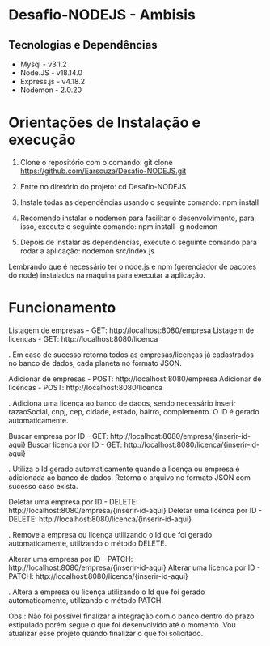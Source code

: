 # Desafio-NODEJS - Ambisis

## Tecnologias e Dependências
- Mysql - v3.1.2
- Node.JS - v18.14.0
- Express.js - v4.18.2
- Nodemon - 2.0.20

# Orientações de Instalação e execução

1. Clone o repositório com o comando:
git clone https://github.com/Earsouza/Desafio-NODEJS.git

2. Entre no diretório do projeto:
cd Desafio-NODEJS

3. Instale todas as dependências usando o seguinte comando:
npm install

4. Recomendo instalar o nodemon para facilitar o desenvolvimento, para isso, execute o seguinte comando:
npm install -g nodemon

5. Depois de instalar as dependências, execute o seguinte comando para rodar a aplicação:
nodemon src/index.js

Lembrando que é necessário ter o node.js e npm (gerenciador de pacotes do node) instalados na máquina para executar a aplicação.

# Funcionamento 

Listagem de empresas - GET: http://localhost:8080/empresa
Listagem de licencas - GET: http://localhost:8080/licenca

. Em caso de sucesso retorna todos as empresas/licenças já cadastrados no banco de dados, cada planeta no formato JSON.

Adicionar de empresas - POST: http://localhost:8080/empresa
Adicionar de licencas - POST: http://localhost:8080/licenca

. Adiciona uma licença ao banco de dados, sendo necessário inserir razaoSocial, cnpj, cep, cidade, estado, bairro, complemento. O ID é gerado automaticamente.

Buscar empresa por ID - GET: http://localhost:8080/empresa/{inserir-id-aqui}
Buscar licenca por ID - GET: http://localhost:8080/licenca/{inserir-id-aqui}

. Utiliza o Id gerado automaticamente quando a licença ou empresa é adicionada ao banco de dados. Retorna o arquivo no formato JSON com sucesso caso exista.

Deletar uma empresa por ID - DELETE: http://localhost:8080/empresa/{inserir-id-aqui}
Deletar uma licenca por ID - DELETE: http://localhost:8080/licenca/{inserir-id-aqui}

. Remove a empresa ou licença utilizando o Id que foi gerado automaticamente, utilizando o método DELETE.

Alterar uma empresa por ID - PATCH: http://localhost:8080/empresa/{inserir-id-aqui}
Alterar uma licenca por ID - PATCH: http://localhost:8080/licenca/{inserir-id-aqui}

. Altera a empresa ou licença utilizando o Id que foi gerado automaticamente, utilizando o método PATCH.

Obs.: Não foi possível finalizar a integração com o banco dentro do prazo estipulado porém segue o que foi desenvolvido até o momento. Vou atualizar esse projeto quando finalizar o que foi solicitado. 

